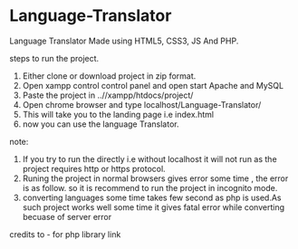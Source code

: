 # Language-Translator
Language Translator Made using HTML5, CSS3, JS And PHP.

steps to run the project.

1) Either clone or download project in zip format.
2) Open xampp control control panel and open start Apache and MySQL
3) Paste the project in ..//xampp/htdocs/project/
4) Open chrome browser and type localhost/Language-Translator/
5) This will take you to the landing page i.e index.html
6) now you can use the language Translator.

note:

1) If you try to run the directly i.e without localhost it will not run as the project requires http or https protocol.
2) Runing the project in normal browsers gives error some time , the error is as follow. so it is recommend to run the project in incognito mode.
3) converting languages some time takes few second as php is used.As such project works well some time it gives fatal error while converting becuase of server error 

credits to - for php library
link